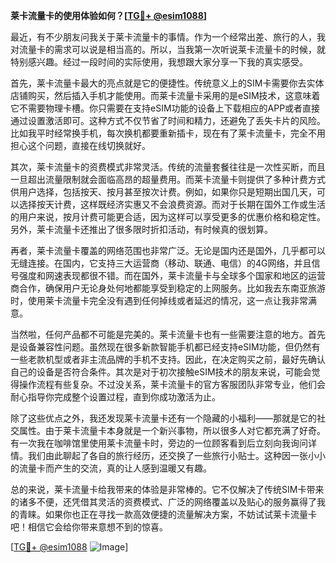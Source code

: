 **莱卡流量卡的使用体验如何？[[TG💪+ @esim1088](https://t.me/s/esim1088)]**

最近，有不少朋友问我关于莱卡流量卡的事情。作为一个经常出差、旅行的人，我对流量卡的需求可以说是相当高的。所以，当我第一次听说莱卡流量卡的时候，就特别感兴趣。经过一段时间的实际使用，我想跟大家分享一下我的真实感受。

首先，莱卡流量卡最大的亮点就是它的便捷性。传统意义上的SIM卡需要你去实体店铺购买，然后插入手机才能使用。而莱卡流量卡采用的是eSIM技术，这意味着它不需要物理卡槽。你只需要在支持eSIM功能的设备上下载相应的APP或者直接通过设置激活即可。这种方式不仅节省了时间和精力，还避免了丢失卡片的风险。比如我平时经常换手机，每次换机都要重新插卡，现在有了莱卡流量卡，完全不用担心这个问题，直接在线切换就好。

其次，莱卡流量卡的资费模式非常灵活。传统的流量套餐往往是一次性买断，而且一旦超出流量限制就会面临高昂的超量费用。而莱卡流量卡则提供了多种计费方式供用户选择，包括按天、按月甚至按次计费。例如，如果你只是短期出国几天，可以选择按天计费，这样既经济实惠又不会浪费资源。而对于长期在国外工作或生活的用户来说，按月计费可能更合适，因为这样可以享受更多的优惠价格和稳定性。另外，莱卡流量卡还推出了很多限时折扣活动，有时候真的很划算。

再者，莱卡流量卡覆盖的网络范围也非常广泛。无论是国内还是国外，几乎都可以无缝连接。在国内，它支持三大运营商（移动、联通、电信）的4G网络，并且信号强度和网速表现都很不错。而在国外，莱卡流量卡与全球多个国家和地区的运营商合作，确保用户无论身处何地都能享受到稳定的上网服务。比如我去东南亚旅游时，使用莱卡流量卡完全没有遇到任何掉线或者延迟的情况，这一点让我非常满意。

当然啦，任何产品都不可能是完美的。莱卡流量卡也有一些需要注意的地方。首先是设备兼容性问题。虽然现在很多新款智能手机都已经支持eSIM功能，但仍然有一些老款机型或者非主流品牌的手机不支持。因此，在决定购买之前，最好先确认自己的设备是否符合条件。其次是对于初次接触eSIM技术的朋友来说，可能会觉得操作流程有些复杂。不过没关系，莱卡流量卡的官方客服团队非常专业，他们会耐心指导你完成整个设置过程，直到你成功激活为止。

除了这些优点之外，我还发现莱卡流量卡还有一个隐藏的小福利——那就是它的社交属性。由于莱卡流量卡本身就是一个新兴事物，所以很多人对它都充满了好奇。有一次我在咖啡馆里使用莱卡流量卡时，旁边的一位顾客看到后立刻向我询问详情。我们由此聊起了各自的旅行经历，还交换了一些旅行小贴士。这种因一张小小的流量卡而产生的交流，真的让人感到温暖又有趣。

总的来说，莱卡流量卡给我带来的体验是非常棒的。它不仅解决了传统SIM卡带来的诸多不便，还凭借其灵活的资费模式、广泛的网络覆盖以及贴心的服务赢得了我的青睐。如果你也正在寻找一款高效便捷的流量解决方案，不妨试试莱卡流量卡吧！相信它会给你带来意想不到的惊喜。

[[TG💪+ @esim1088](https://t.me/s/esim1088) ![Image](https://i.postimg.cc/4NQfJmqS/Snipaste-2025-05-13-00-14-12.png)]